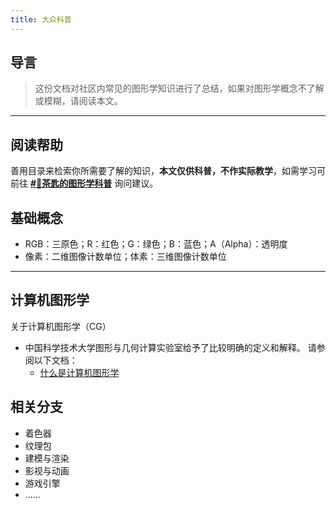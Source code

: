 ```yaml
---
title: 大众科普
---
```

## 导言

> 这份文档对社区内常见的图形学知识进行了总结，如果对图形学概念不了解或模糊，请阅读本文。

---

## 阅读帮助

善用目录来检索你所需要了解的知识，**本文仅供科普，不作实际教学**，如需学习可前往 [**#🤯茶匙的图形学科普**](https://pd.qq.com/s/bk3goy6tk
) 询问建议。

## 基础概念

- RGB：三原色；R：红色；G：绿色；B：蓝色；A（Alpha）：透明度
- 像素：二维图像计数单位；体素：三维图像计数单位

---

## 计算机图形学

关于计算机图形学（CG）

- 中国科学技术大学图形与几何计算实验室给予了比较明确的定义和解释。  请参阅以下文档：
  - [什么是计算机图形学](http://staff.ustc.edu.cn/~lgliu/Resources/CG/What_is_CG.htm)

## 相关分支

- 着色器
- 纹理包
- 建模与渲染
- 影视与动画
- 游戏引擎
- ……

